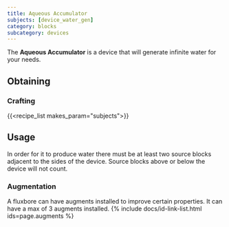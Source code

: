```yaml
---
title: Aqueous Accumulator
subjects: [device_water_gen]
category: blocks
subcategory: devices
---
```


The **Aqueous Accumulator** is a device that will generate infinite water for your needs.

Obtaining
---------

### Crafting
{{<recipe_list makes_param="subjects">}}

Usage
-----

In order for it to produce water there must be at least two source blocks adjacent to the sides of the device. 
Source blocks above or below the device will not count.

### Augmentation
A fluxbore can have augments installed to improve certain properties.
It can have a max of 3 augments installed.
{% include docs/id-link-list.html ids=page.augments %}